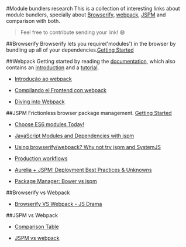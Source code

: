 #Module bundlers research
This is a collection of interesting links about module bundlers, specially about [Browserify](http://browserify.org/), [webpack](http://webpack.github.io), [JSPM](http://jspm.io/) and comparison with both.

> Feel free to contribute sending your link! :smile:

##Browserify
Browserify lets you require('modules') in the browser by bundling up all of your dependencies.[Getting Started](https://github.com/substack/node-browserify#getting-started)

##Webpack
Getting started by reading the [documentation](http://webpack.github.io/docs/), which also contains an [introduction](http://webpack.github.io/docs/what-is-webpack.html) and a [tutorial](http://webpack.github.io/docs/tutorials/getting-started/).

- [Introdução ao webpack](http://tableless.com.br/introducao-ao-webpack/)

- [Compilando el Frontend con webpack](https://medium.com/@sergiodxa/compilando-el-frontend-con-webpack-d251f7a632ec)

- [Diving into Webpack](https://web-design-weekly.com/2014/09/24/diving-webpack/)

##JSPM
Frictionless browser package management. [Getting Started](https://github.com/jspm/jspm-cli/blob/master/docs/getting-started.md)

- [Choose ES6 modules Today!](http://developer.telerik.com/featured/choose-es6-modules-today/)

- [JavaScript Modules and Dependencies with jspm](http://javascriptplayground.com/blog/2014/11/js-modules-jspm-systemjs/)

- [Using browserify/webpack? Why not try jspm and SystemJS](http://nervosax.com/2015/08/05/why-not-try-jspm-and-systemjs/)

- [Production workflows](https://github.com/jspm/jspm-cli/blob/master/docs/production-workflows.md)

- [Aurelia + JSPM: Deployment Best Practices & Unknowns](http://ilikekillnerds.com/2015/09/aurelia-jspm-deployment-best-practices-unknowns/)

- [Package Manager: Bower vs jspm](http://stackoverflow.com/questions/25416813/package-manager-bower-vs-jspm)

##Browserify vs Webpack
- [Browserify VS Webpack - JS Drama](http://blog.namangoel.com/browserify-vs-webpack-js-drama)

##JSPM vs Webpack

- [Comparison Table](https://webpack.github.io/docs/comparison.html)

- [JSPM vs webpack](http://ilikekillnerds.com/2015/07/jspm-vs-webpack/)
